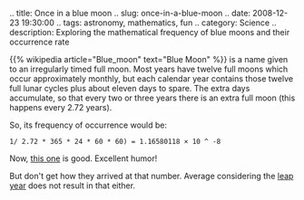 .. title: Once in a blue moon
.. slug: once-in-a-blue-moon
.. date: 2008-12-23 19:30:00
.. tags: astronomy, mathematics, fun
.. category: Science
.. description: Exploring the mathematical frequency of blue moons and their occurrence rate

{{% wikipedia article="Blue_moon" text="Blue Moon" %}} is a name given to an
irregularly timed full moon. Most years have twelve full moons which occur
approximately monthly, but each calendar year contains those twelve full lunar
cycles plus about eleven days to spare. The extra days accumulate, so that
every two or three years there is an extra full moon (this happens every 2.72
years).


So, its frequency of occurrence would be:

    1/ 2.72 * 365 * 24 * 60 * 60) = 1.16580118 × 10 ^ -8

Now, [this one](http://www.google.com/search?q=once+in+a+blue+moon)
is good. Excellent humor!

But don't get how they arrived at that number. Average considering the [leap year]("http://www.google.com/search?hl=en&amp;q=(3*(1%2F(2.72*365*24*60*60))+%2B+(1%2F(2.72*366*24*60*60)))%2F4&amp;btnG=Search")
does not result in that either.

